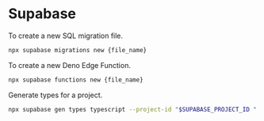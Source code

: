 # Supabase

To create a new SQL migration file.

```sh
npx supabase migrations new {file_name}
```

To create a new Deno Edge Function.

```sh
npx supabase functions new {file_name}
```

Generate types for a project.

```sh
npx supabase gen types typescript --project-id "$SUPABASE_PROJECT_ID " --schema public > shared/types/supabase.ts
```
